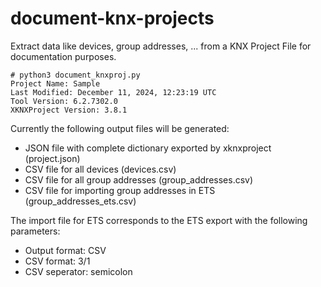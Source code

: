 # document-knx-projects

Extract data like devices, group addresses, ... from a KNX Project File for documentation purposes.

```console
# python3 document_knxproj.py
Project Name: Sample
Last Modified: December 11, 2024, 12:23:19 UTC
Tool Version: 6.2.7302.0
XKNXProject Version: 3.8.1
```

Currently the following output files will be generated:

- JSON file with complete dictionary exported by xknxproject (project.json)
- CSV file for all devices (devices.csv)
- CSV file for all group addresses (group_addresses.csv)
- CSV file for importing group addresses in ETS (group_addresses_ets.csv)

The import file for ETS corresponds to the ETS export with the following parameters:

- Output format: CSV
- CSV format: 3/1
- CSV seperator: semicolon
